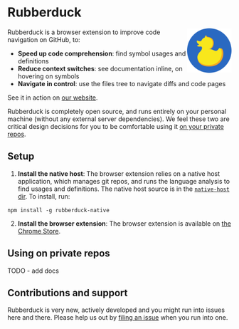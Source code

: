# Rubberduck

<img width="100" height="100" align="right" src="./src/logo.svg" />

Rubberduck is a browser extension to improve code navigation on GitHub, to:

- **Speed up code comprehension**: find symbol usages and definitions
- **Reduce context switches**: see documentation inline, on hovering on symbols
- **Navigate in control**: use the files tree to navigate diffs and code pages

See it in action on [our website](https://www.rubberduck.io/).

Rubberduck is completely open source, and runs entirely on your personal machine (without any external server dependencies). We feel these two are critical design decisions for you to be comfortable using it [on your private repos](#using-on-private-repos).

## Setup

1. **Install the native host**: The browser extension relies on a native host application, which manages git repos, and runs the language analysis to find usages and definitions. The native host source is in the [`native-host` dir](./native-host/README.md). To install, run:

```
npm install -g rubberduck-native
```

2. **Install the browser extension**: The browser extension is available on [the Chrome Store](https://chrome.google.com/webstore/detail/rubberduck/nopekhgebkpkbjoclackdlofmcpokgmc).

## Using on private repos

TODO - add docs

## Contributions and support

Rubberduck is very new, actively developed and you might run into issues here and there. Please help us out by [filing an issue](https://github.com/karigari/rubberduck/issues) when you run into one.
